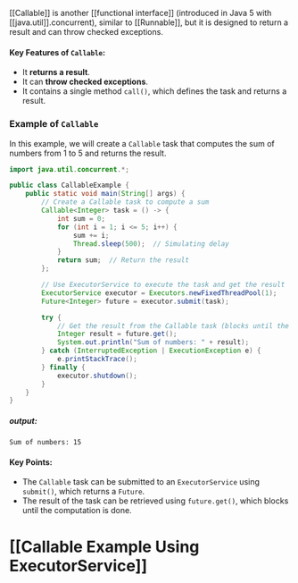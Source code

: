 [[Callable]] is another [[functional interface]] (introduced in Java 5 with [[java.util]].concurrent), similar to [[Runnable]], but it is designed to return a result and can throw checked exceptions.

#### Key Features of `Callable`:

- It **returns a result**.
- It can **throw checked exceptions**.
- It contains a single method `call()`, which defines the task and returns a result.
### **Example of `Callable`**

In this example, we will create a `Callable` task that computes the sum of numbers from 1 to 5 and returns the result.

```java
import java.util.concurrent.*;

public class CallableExample {
    public static void main(String[] args) {
        // Create a Callable task to compute a sum
        Callable<Integer> task = () -> {
            int sum = 0;
            for (int i = 1; i <= 5; i++) {
                sum += i;
                Thread.sleep(500);  // Simulating delay
            }
            return sum;  // Return the result
        };

        // Use ExecutorService to execute the task and get the result
        ExecutorService executor = Executors.newFixedThreadPool(1);
        Future<Integer> future = executor.submit(task);

        try {
            // Get the result from the Callable task (blocks until the task completes)
            Integer result = future.get();
            System.out.println("Sum of numbers: " + result);
        } catch (InterruptedException | ExecutionException e) {
            e.printStackTrace();
        } finally {
            executor.shutdown();
        }
    }
}
```

##### output: 
```
Sum of numbers: 15
```

#### Key Points:

- The `Callable` task can be submitted to an `ExecutorService` using `submit()`, which returns a `Future`.
- The result of the task can be retrieved using `future.get()`, which blocks until the computation is done.
# [[Callable Example Using ExecutorService]]
